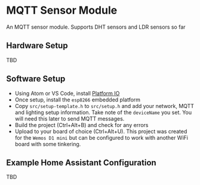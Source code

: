 # MQTT Sensor Module

An MQTT sensor module. Supports DHT sensors and LDR sensors so far

## Hardware Setup

TBD

## Software Setup

- Using Atom or VS Code, install [Platform IO](https://platformio.org/platformio-ide)
- Once setup, install the `esp8266` embedded platform
- Copy `src/setup-template.h` to `src/setup.h` and add your network, MQTT and lighting setup information. Take note of the `deviceName` you set. You will need this later to send MQTT messages.
- Build the project (Ctrl+Alt+B) and check for any errors
- Upload to your board of choice (Ctrl+Alt+U). This project was created for the `Wemos D1 mini` but can be configured to work with another WiFi board with some tinkering.

## Example Home Assistant Configuration

TBD

